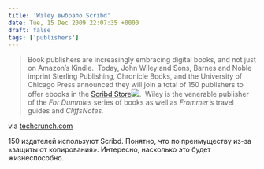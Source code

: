 ```yaml
---
title: 'Wiley выбрало Scribd'
date: Tue, 15 Dec 2009 22:07:35 +0000
draft: false
tags: ['publishers']
---
```


> Book publishers are increasingly embracing digital books, and not just on Amazon’s Kindle.  Today, John Wiley and Sons, Barnes and Noble imprint Sterling Publishing, Chronicle Books, and the University of Chicago Press announced they will join a total of 150 publishers to offer ebooks in the [Scribd Store![](http://i.ixnp.com/images/v6.18/t.gif)](http://www.scribd.com/store).  Wiley is the venerable publisher of the _For Dummies_ series of books as well as _Frommer’s_ travel guides and _CliffsNotes._

via [techcrunch.com](http://www.techcrunch.com/2009/12/15/scribd-store-wiley/)

150 издателей используют Scribd. Понятно, что по преимуществу из-за «защиты от копирования». Интересно, насколько это будет жизнеспособно.